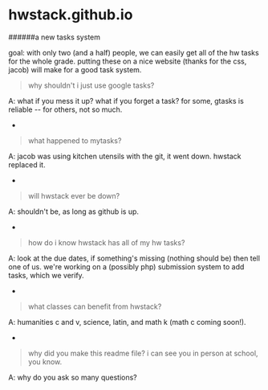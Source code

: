 hwstack.github.io
=================

######a new tasks system


goal: with only two (and a half) people, we can easily get all of the hw tasks for the whole grade. putting these on a nice website (thanks for the css, jacob) will make for a good task system.

> why shouldn't i just use google tasks?

A: what if you mess it up? what if you forget a task? for some, gtasks is reliable -- for others, not so much.

-

> what happened to mytasks?

A: jacob was using kitchen utensils with the git, it went down. hwstack replaced it.

-

> will hwstack ever be down?

A: shouldn't be, as long as github is up.

-

> how do i know hwstack has all of my hw tasks?

A: look at the due dates, if something's missing (nothing should be) then tell one of us. we're working on a (possibly php) submission system to add tasks, which we verify.

-

> what classes can benefit from hwstack?

A: humanities c and v, science, latin, and math k (math c coming soon!).

-

> why did you make this readme file? i can see you in person at school, you know.

A: why do you ask so many questions?
